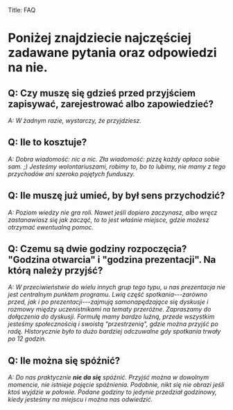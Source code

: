 Title: FAQ

# Poniżej znajdziecie najczęściej zadawane pytania oraz odpowiedzi na nie.

## Q: Czy muszę się gdzieś przed przyjściem zapisywać, zarejestrować albo zapowiedzieć?

*A: W żadnym razie, wystarczy, że przyjdziesz.*

## Q: Ile to kosztuje?

*A: Dobra wiadomość: nic a nic. Zła wiadomość: pizzę każdy opłaca
sobie sam. ;) Jesteśmy wolontariuszami, robimy to, bo to lubimy, nie
mamy z tego przychodów ani szeroko pojętych funduszy.*

## Q: Ile muszę już umieć, by był sens przychodzić?

*A: Poziom wiedzy nie gra roli. Nawet jeśli dopiero zaczynasz, albo
wręcz zastanawiasz się jak zacząć, to to jest właśnie miejsce, gdzie
możesz otrzymać ewentualną pomoc.*

## Q: Czemu są dwie godziny rozpoczęcia? "Godzina otwarcia" i "godzina prezentacji". Na którą należy przyjść?

*A: W przeciwieństwie do wielu innych grup tego typu, u nas
prezentacja nie jest centralnym punktem programu. Lwią część
spotkania---zarówno przed, jak i po prezentacji---zajmują
samonapędzające się dyskusje i rozmowy między uczenistnikami na tematy
przeróżne. Zapraszamy do dołączenia do dyskusji. Formułę mamy bardzo
luźną, przede wszystkim jesteśmy społecznością i swoistą
"przestrzenią", gdzie można przyjść po radę. Historycznie było to dużo
bardziej odczuwalne gdy spotkania trwały po 12 godzin.*

## Q: Ile można się spóźnić?

*A: Do nas praktycznie **nie da się** spóźnić. Przyjść można w dowolnym
momencie, nie istnieje pojęcie spóźnienia. Podobnie, nikt się nie
obrazi jeśli ktoś wyjdzie w połowie. Podane godziny to jedynie
przedział godzinowy, kiedy jesteśmy na miejscu i można nas odwiedzić.*
